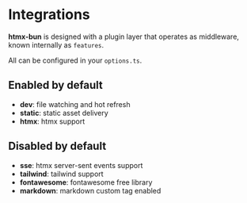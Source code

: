 # Integrations

**htmx-bun** is designed with a plugin layer that operates as middleware, known internally as `features`.

All can be configured in your `options.ts`.

## Enabled by default

- **dev**: file watching and hot refresh
- **static**: static asset delivery
- **htmx**: htmx support

## Disabled by default

- **sse**: htmx server-sent events support
- **tailwind**: tailwind support
- **fontawesome**: fontawesome free library
- **markdown**: markdown custom tag enabled
